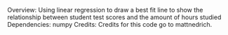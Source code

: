 Overview:
	 Using linear regression to draw a best fit line to show the relationship between student test scores and the amount of hours studied
Dependencies: 
	numpy
Credits: 
	Credits for this code go to mattnedrich.